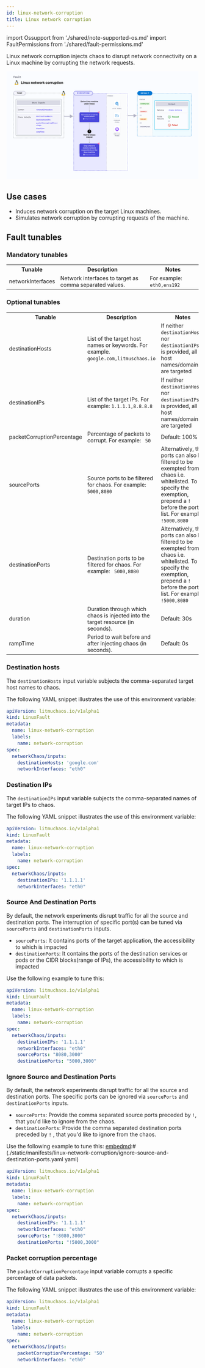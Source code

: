 ```yaml
---
id: linux-network-corruption
title: Linux network corruption
---
```


import Ossupport from './shared/note-supported-os.md'
import FaultPermissions from './shared/fault-permissions.md'


Linux network corruption injects chaos to disrupt network connectivity on a Linux machine by corrupting the network requests.

![Linux network corruption](./static/images/linux-network-corruption.png)

## Use cases
- Induces network corruption on the target Linux machines.
- Simulates network corruption by corrupting requests of the machine.

<Ossupport />

<FaultPermissions />

## Fault tunables
<h3>Mandatory tunables</h3>
<table>
  <tr>
    <th> Tunable </th>
    <th> Description </th>
    <th> Notes </th>
  </tr>
  <tr>
    <td> networkInterfaces </td>
    <td> Network interfaces to target as comma separated values. </td>
    <td> For example: <code>eth0,ens192</code> </td>
  </tr>
</table>
<h3>Optional tunables</h3>
<table>
  <tr>
    <th> Tunable </th>
    <th> Description </th>
    <th> Notes </th>
  </tr>
  <tr>
    <td> destinationHosts </td>
    <td> List of the target host names or keywords. For example. <code>google.com,litmuschaos.io</code> </td>
    <td> If neither <code>destinationHosts</code> nor <code> destinationIPs</code> is provided, all host names/domains are targeted </td>
  </tr>
  <tr>
    <td> destinationIPs </td>
    <td> List of the target IPs. For example: <code>1.1.1.1,8.8.8.8</code> </td>
    <td> If neither <code>destinationHosts</code> nor <code> destinationIPs</code> is provided, all host names/domains are targeted</td>
  </tr>
  <tr>
    <td> packetCorruptionPercentage </td>
    <td> Percentage of packets to corrupt. For example: <code> 50 </code> </td>
    <td> Default: 100% </td>
  </tr>
  <tr>
    <td> sourcePorts </td>
    <td> Source ports to be filtered for chaos. For example: <code> 5000,8080 </code> </td>
    <td> Alternatively, the ports can also be filtered to be exempted from chaos i.e. whitelisted. To specify the exemption, prepend a <code>!</code> before the ports list. For example: <code> !5000,8080 </code> </td>
  </tr>
  <tr>
    <td> destinationPorts </td>
    <td> Destination ports to be filtered for chaos. For example: <code> 5000,8080 </code> </td>
    <td> Alternatively, the ports can also be filtered to be exempted from chaos i.e. whitelisted. To specify the exemption, prepend a <code>!</code> before the ports list. For example: <code> !5000,8080 </code> </td>
  </tr>
  <tr>
    <td> duration </td>
    <td> Duration through which chaos is injected into the target resource (in seconds). </td>
    <td> Default: 30s </td>
  </tr>
  <tr>
    <td> rampTime </td>
    <td> Period to wait before and after injecting chaos (in seconds). </td>
    <td> Default: 0s </td>
  </tr>
</table>

### Destination hosts

The `destinationHosts` input variable subjects the comma-separated target host names to chaos.

The following YAML snippet illustrates the use of this environment variable:

[embedmd]:# (./static/manifests/linux-network-corruption/destination-hosts.yaml yaml)
```yaml
apiVersion: litmuchaos.io/v1alpha1
kind: LinuxFault
metadata:
  name: linux-network-corruption
  labels:
    name: network-corruption
spec:
  networkChaos/inputs:
    destinationHosts: 'google.com'
    networkInterfaces: "eth0"
```

### Destination IPs

The `destinationIPs` input variable subjects the comma-separated names of target IPs to chaos.

The following YAML snippet illustrates the use of this environment variable:

[embedmd]:# (./static/manifests/linux-network-corruption/destination-ips.yaml yaml)
```yaml
apiVersion: litmuchaos.io/v1alpha1
kind: LinuxFault
metadata:
  name: linux-network-corruption
  labels:
    name: network-corruption
spec:
  networkChaos/inputs:
    destinationIPs: '1.1.1.1'
    networkInterfaces: "eth0"
```

### Source And Destination Ports

By default, the network experiments disrupt traffic for all the source and destination ports. The interruption of specific port(s) can be tuned via `sourcePorts` and `destinationPorts` inputs.

- `sourcePorts`: It contains ports of the target application, the accessibility to which is impacted
- `destinationPorts`: It contains the ports of the destination services or pods or the CIDR blocks(range of IPs), the accessibility to which is impacted

Use the following example to tune this:

[embedmd]:# (./static/manifests/linux-network-corruption/source-and-destination-ports.yaml yaml)
```yaml
apiVersion: litmuchaos.io/v1alpha1
kind: LinuxFault
metadata:
  name: linux-network-corruption
  labels:
    name: network-corruption
spec:
  networkChaos/inputs:
    destinationIPs: '1.1.1.1'
    networkInterfaces: "eth0"
    sourcePorts: "8080,3000"
    destinationPorts: "5000,3000"
```

### Ignore Source and Destination Ports

By default, the network experiments disrupt traffic for all the source and destination ports. The specific ports can be ignored via `sourcePorts` and `destinationPorts` inputs.

- `sourcePorts`: Provide the comma separated source ports preceded by `!`, that you'd like to ignore from the chaos.
- `destinationPorts`: Provide the comma separated destination ports preceded by `!` , that you'd like to ignore from the chaos.

Use the following example to tune this:
[embedmd]:# (./static/manifests/linux-network-corruption/ignore-source-and-destination-ports.yaml yaml)
```yaml
apiVersion: litmuchaos.io/v1alpha1
kind: LinuxFault
metadata:
  name: linux-network-corruption
  labels:
    name: network-corruption
spec:
  networkChaos/inputs:
    destinationIPs: '1.1.1.1'
    networkInterfaces: "eth0"
    sourcePorts: "!8080,3000"
    destinationPorts: "!5000,3000"
```

### Packet corruption percentage

The `packetCorruptionPercentage` input variable corrupts a specific percentage of data packets.

The following YAML snippet illustrates the use of this environment variable:

[embedmd]:# (./static/manifests/linux-network-corruption/packet-corruption-percentage.yaml yaml)
```yaml
apiVersion: litmuchaos.io/v1alpha1
kind: LinuxFault
metadata:
  name: linux-network-corruption
  labels:
    name: network-corruption
spec:
  networkChaos/inputs:
    packetCorruptionPercentage: '50'
    networkInterfaces: "eth0"
```
